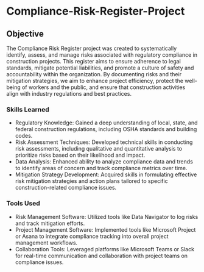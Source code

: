 # Compliance-Risk-Register-Project

## Objective

The Compliance Risk Register project was created to systematically identify, assess, and manage risks associated with regulatory compliance in construction projects. This register aims to ensure adherence to legal standards, mitigate potential liabilities, and promote a culture of safety and accountability within the organization. By documenting risks and their mitigation strategies, we aim to enhance project efficiency, protect the well-being of workers and the public, and ensure that construction activities align with industry regulations and best practices.

### Skills Learned

- Regulatory Knowledge: Gained a deep understanding of local, state, and federal construction regulations, including OSHA standards and building codes.
- Risk Assessment Techniques: Developed technical skills in conducting risk assessments, including qualitative and quantitative analysis to prioritize risks based on their likelihood and impact.
- Data Analysis: Enhanced ability to analyze compliance data and trends to identify areas of concern and track compliance metrics over time.
- Mitigation Strategy Development: Acquired skills in formulating effective risk mitigation strategies and action plans tailored to specific construction-related compliance issues.

### Tools Used

- Risk Management Software: Utilized tools like Data Navigator to log risks and track mitigation efforts.
- Project Management Software: Implemented tools like Microsoft Project or Asana to integrate compliance tracking into overall project management workflows.
- Collaboration Tools: Leveraged platforms like Microsoft Teams or Slack for real-time communication and collaboration with project teams on compliance issues.

